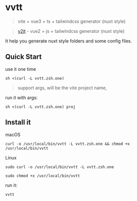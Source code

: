 # vvtt
> vite + vue3 + ts + tailwindcss generator (nuxt style)

> [v2jt](https://github.com/initdc/v2jt) - vue2 + js + tailwindcss generator (nuxt style)

It help you generate nuxt style folders and some config files.

## Quick Start

use it one time 

`sh <(curl -L vvtt.zsh.one)`


> support args, will be the vite project name,

run it with args: 

`sh <(curl -L vvtt.zsh.one) proj`

## Install it

macOS

`curl -o /usr/local/bin/vvtt -L vvtt.zsh.one && chmod +x /usr/local/bin/vvtt`

Linux

`sudo curl -o /usr/local/bin/vvtt -L vvtt.zsh.one`

`sudo chmod +x /usr/local/bin/vvtt`

run it:

`vvtt`

